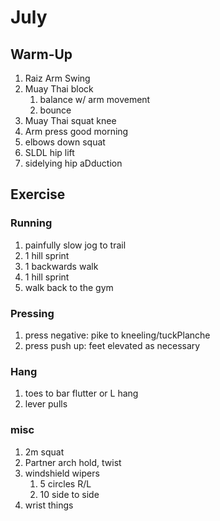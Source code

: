 # July

## Warm-Up

1. Raiz Arm Swing
1. Muay Thai block
   1. balance w/ arm movement
   2. bounce
1. Muay Thai squat knee
1. Arm press good morning
1. elbows down squat
1. SLDL hip lift
1. sidelying hip aDduction

## Exercise

### Running

1. painfully slow jog to trail
1. 1 hill sprint
1. 1 backwards walk
1. 1 hill sprint
1. walk back to the gym

### Pressing

1. press negative: pike to kneeling/tuckPlanche
1. press push up: feet elevated as necessary

### Hang

1. toes to bar flutter or L hang
1. lever pulls

### misc

1. 2m squat
1. Partner arch hold, twist
1. windshield wipers
   1. 5 circles R/L
   1. 10 side to side
1. wrist things
